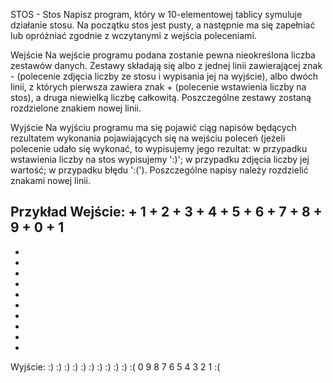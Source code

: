 STOS - Stos
Napisz program, który w 10-elementowej tablicy symuluje działanie stosu. Na początku stos jest pusty, a następnie ma się zapełniać lub opróżniać zgodnie z wczytanymi z wejścia poleceniami.

Wejście
Na wejście programu podana zostanie pewna nieokreślona liczba zestawów danych. Zestawy składają się albo z jednej linii zawierającej znak - (polecenie zdjęcia liczby ze stosu i wypisania jej na wyjście), albo dwóch linii, z których pierwsza zawiera znak + (polecenie wstawienia liczby na stos), a druga niewielką liczbę całkowitą. Poszczególne zestawy zostaną rozdzielone znakiem nowej linii.

Wyjście
Na wyjściu programu ma się pojawić ciąg napisów będących rezultatem wykonania pojawiających się na wejściu poleceń (jeżeli polecenie udało się wykonać, to wypisujemy jego rezultat: w przypadku wstawienia liczby na stos wypisujemy ':)'; w przypadku zdjęcia liczby jej wartość; w przypadku błędu ':('). Poszczególne napisy należy rozdzielić znakami nowej linii.

Przykład
Wejście:
+
1
+
2
+
3
+
4
+
5
+
6
+
7
+
8
+
9
+
0
+
1
-
-
-
-
-
-
-
-
-
-
-

Wyjście:
:)
:)
:)
:)
:)
:)
:)
:)
:)
:)
:(
0
9
8
7
6
5
4
3
2
1
:(
